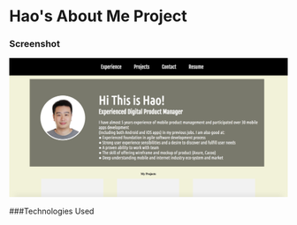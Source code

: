 # Hao's About Me Project

### Screenshot
![Alt text](https://github.com/gumosun/gumosun.github.io/blob/master/screen_shot.png)

###Technologies Used
